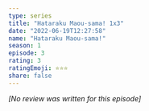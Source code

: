 ```yaml
---
type: series
title: "Hataraku Maou-sama! 1x3"
date: "2022-06-19T12:27:58"
name: "Hataraku Maou-sama!"
season: 1
episode: 3
rating: 3
ratingEmoji: ⭐️⭐️⭐️
share: false
---
```


*[No review was written for this episode]*
